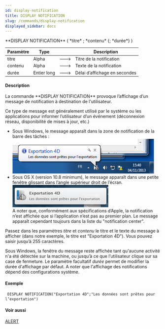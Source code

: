```yaml
---
id: display-notification
title: DISPLAY NOTIFICATION
slug: /commands/display-notification
displayed_sidebar: docs
---
```


<!--REF #_command_.DISPLAY NOTIFICATION.Syntax-->**DISPLAY NOTIFICATION** ( *titre* ; *contenu* {; *durée*} )<!-- END REF-->
<!--REF #_command_.DISPLAY NOTIFICATION.Params-->
| Paramètre | Type |  | Description |
| --- | --- | --- | --- |
| titre | Alpha | &#x1F852; | Titre de la notification |
| contenu | Alpha | &#x1F852; | Texte de la notification |
| durée | Entier long | &#x1F852; | Délai d’affichage en secondes |

<!-- END REF-->

#### Description 

<!--REF #_command_.DISPLAY NOTIFICATION.Summary-->La commande **DISPLAY NOTIFICATION** provoque l’affichage d’un message de notification à destination de l'utilisateur.<!-- END REF--> 

Ce type de message est généralement utilisé par le système ou les applications pour informer l’utilisateur d’un événement (déconnexion réseau, disponibilité de mises à jour, etc.)

* Sous Windows, le message apparaît dans la zone de notification de la barre des tâches :  
![](../assets/en/commands/pict1206085.fr.png)
* Sous OS X (version 10.8 minimum), le message apparaît dans une petite fenêtre glissant dans l’angle supérieur droit de l’écran.  
![](../assets/en/commands/pict1206031.fr.png)  
A noter que, conformément aux spécifications d’Apple, la notification n’est affichée que si l’application n’est pas au premier plan. Le message apparaît cependant toujours dans la liste du "notification center".

Passez dans les paramètres *titre* et *contenu* le titre et le texte du message à afficher (dans notre exemple, le titre est "Exportation 4D"). Vous pouvez saisir jusqu’à 255 caractères. 

Sous Windows, la fenêtre du message reste affichée tant qu'aucune activité n'a été détectée sur la machine, ou jusqu’à ce que l’utilisateur clique sur sa case de fermeture. Le paramètre facultatif *durée* permet de modifier la durée d'affichage par défaut. A noter que l'affichage des notifications dépend des configurations système. 

#### Exemple 

```4d
 DISPLAY NOTIFICATION("Exportation 4D";"Les données sont prêtes pour l’exportation")
```

#### Voir aussi 

[ALERT](alert.md)  